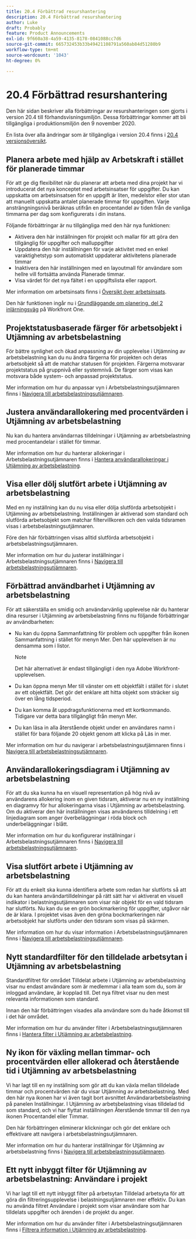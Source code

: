 ```yaml
---
title: 20.4 Förbättrad resurshantering
description: 20.4 Förbättrad resurshantering
author: Luke
draft: Probably
feature: Product Announcements
exl-id: 9f660a38-4a59-4135-8178-0841088cc7d6
source-git-commit: 665732453b33b49421108791a560ab84d51280b9
workflow-type: tm+mt
source-wordcount: '1043'
ht-degree: 0%

---
```


# 20.4 Förbättrad resurshantering

Den här sidan beskriver alla förbättringar av resurshanteringen som gjorts i version 20.4 till förhandsvisningsmiljön. Dessa förbättringar kommer att bli tillgängliga i produktionsmiljön den 9 november 2020.

En lista över alla ändringar som är tillgängliga i version 20.4 finns i [20.4 versionsöversikt](../../../product-announcements/product-releases/20.4-release-activity/20-4-release-overview.md).

## Planera arbete med hjälp av Arbetskraft i stället för planerade timmar

För att ge dig flexibilitet när du planerar att arbeta med dina projekt har vi introducerat det nya konceptet med arbetsinsatser för uppgifter. Du kan uppskatta om arbetsinsatsen för en uppgift är liten, medelstor eller stor utan att manuellt uppskatta antalet planerade timmar för uppgiften. Varje ansträngningsnivå beräknas utifrån en procentandel av tiden från de vanliga timmarna per dag som konfigurerats i din instans.

Följande förbättringar är nu tillgängliga med den här nya funktionen:

* Aktivera den här inställningen för projekt och mallar för att göra den tillgänglig för uppgifter och malluppgifter
* Uppdatera den här inställningen för varje aktivitet med en enkel varaktighetstyp som automatiskt uppdaterar aktivitetens planerade timmar
* Inaktivera den här inställningen med en layoutmall för användare som hellre vill fortsätta använda Planerade timmar.
* Visa värdet för det nya fältet i en uppgiftslista eller rapport.

Mer information om arbetsinsats finns i [Översikt över arbetsinsats](../../../manage-work/tasks/task-information/work-effort.md).

Den här funktionen ingår nu i [Grundläggande om planering, del 2 inlärningsväg](https://one.workfront.com/s/learningpath3/planner-fundamentals-for-the-new-workfront-experience-part-2-plan-a-project-20Y0z000000bm79EAA) på Workfront One.

## Projektstatusbaserade färger för arbetsobjekt i Utjämning av arbetsbelastning

För bättre synlighet och ökad anpassning av din upplevelse i Utjämning av arbetsbelastning kan du nu ändra färgerna för projekten och deras arbetsobjekt så att de matchar statusen för projekten. Färgerna motsvarar projektstatus på gruppnivå eller systemnivå. De färger som visas kan motsvara både system- och anpassad projektstatus.

Mer information om hur du anpassar vyn i Arbetsbelastningsutjämnaren finns i [Navigera till arbetsbelastningsutjämnaren](../../../resource-mgmt/workload-balancer/navigate-the-workload-balancer.md).

## Justera användarallokering med procentvärden i Utjämning av arbetsbelastning

Nu kan du hantera användarnas tilldelningar i Utjämning av arbetsbelastning med procentandelar i stället för timmar.

Mer information om hur du hanterar allokeringar i Arbetsbelastningsutjämnaren finns i [Hantera användarallokeringar i Utjämning av arbetsbelastning](../../../resource-mgmt/workload-balancer/manage-user-allocations-workload-balancer.md).

## Visa eller dölj slutfört arbete i Utjämning av arbetsbelastning

Med en ny inställning kan du nu visa eller dölja slutförda arbetsobjekt i Utjämning av arbetsbelastning. Inställningen är aktiverad som standard och slutförda arbetsobjekt som matchar filtervillkoren och den valda tidsramen visas i arbetsbelastningsutjämnaren.

Före den här förbättringen visas alltid slutförda arbetsobjekt i arbetsbelastningsutjämnaren.

Mer information om hur du justerar inställningar i Arbetsbelastningsutjämnaren finns i [Navigera till arbetsbelastningsutjämnaren](../../../resource-mgmt/workload-balancer/navigate-the-workload-balancer.md).

## Förbättrad användbarhet i Utjämning av arbetsbelastning

För att säkerställa en smidig och användarvänlig upplevelse när du hanterar dina resurser i Utjämning av arbetsbelastning finns nu följande förbättringar av användbarheten:

* Nu kan du öppna Sammanfattning för problem och uppgifter från ikonen Sammanfattning i stället för menyn Mer. Den här upplevelsen är nu densamma som i listor.

   >[!NOTE]
   >
   >Det här alternativet är endast tillgängligt i den nya Adobe Workfront-upplevelsen.

* Du kan öppna menyn Mer till vänster om ett objektfält i stället för i slutet av ett objektfält. Det gör det enklare att hitta objekt som sträcker sig över en lång tidsperiod.
* Du kan komma åt uppdragsfunktionerna med ett kortkommando. Tidigare var detta bara tillgängligt från menyn Mer.
* Du kan läsa in alla återstående objekt under en användares namn i stället för bara följande 20 objekt genom att klicka på Läs in mer.

Mer information om hur du navigerar i arbetsbelastningsutjämnaren finns i [Navigera till arbetsbelastningsutjämnaren](../../../resource-mgmt/workload-balancer/navigate-the-workload-balancer.md).

## Användarallokeringsdiagram i Utjämning av arbetsbelastning

För att du ska kunna ha en visuell representation på hög nivå av användarens allokering inom en given tidsram, aktiverar nu en ny inställning en diagramvy för hur allokeringarna visas i Utjämning av arbetsbelastning. Om du aktiverar den här inställningen visas användarens tilldelning i ett linjediagram som anger överbeläggningar i röda block och underbeläggningar i blått.

Mer information om hur du konfigurerar inställningar i Arbetsbelastningsutjämnaren finns i [Navigera till arbetsbelastningsutjämnaren](../../../resource-mgmt/workload-balancer/navigate-the-workload-balancer.md).

## Visa slutfört arbete i Utjämning av arbetsbelastning

För att du enkelt ska kunna identifiera arbete som redan har slutförts så att du kan hantera användartilldelningar på rätt sätt har vi aktiverat en visuell indikator i belastningsutjämnaren som visar när objekt för en vald tidsram har slutförts. Nu kan du se en grön bockmarkering för uppgifter, utgåvor när de är klara. I projektet visas även den gröna bockmarkeringen när arbetsobjekt har slutförts under den tidsram som visas på skärmen.

Mer information om hur du visar information i Arbetsbelastningsutjämnaren finns i [Navigera till arbetsbelastningsutjämnaren](../../../resource-mgmt/workload-balancer/navigate-the-workload-balancer.md).

## Nytt standardfilter för den tilldelade arbetsytan i Utjämning av arbetsbelastning

Standardfiltret för området Tilldelat arbete i Utjämning av arbetsbelastning visar nu endast användare som är medlemmar i alla team som du, som är inloggad användare, är kopplad till. Det nya filtret visar nu den mest relevanta informationen som standard.

Innan den här förbättringen visades alla användare som du hade åtkomst till i det här området.

Mer information om hur du använder filter i Arbetsbelastningsutjämnaren finns i [Hantera filter i Utjämning av arbetsbelastning](../../../resource-mgmt/workload-balancer/filter-information-workload-balancer.md).

## Ny ikon för växling mellan timmar- och procentvärden eller allokerad och återstående tid i Utjämning av arbetsbelastning

Vi har lagt till en ny inställning som gör att du kan växla mellan tilldelade timmar och procentvärden när du visar Utjämning av arbetsbelastning. Med den här nya ikonen har vi även tagit bort avsnittet Användararbetsbelastning på panelen Inställningar. I Utjämning av arbetsbelastning visas tilldelad tid som standard, och vi har flyttat inställningen Återstående timmar till den nya ikonen Procentandel eller Timmar.

Den här förbättringen eliminerar klickningar och gör det enklare och effektivare att navigera i arbetsbelastningsutjämnaren.

Mer information om hur du hanterar inställningar för Utjämning av arbetsbelastning finns i [Navigera till arbetsbelastningsutjämnaren](../../../resource-mgmt/workload-balancer/navigate-the-workload-balancer.md).

## Ett nytt inbyggt filter för Utjämning av arbetsbelastning: Användare i projekt

Vi har lagt till ett nytt inbyggt filter på arbetsytan Tilldelad arbetsyta för att göra din filtreringsupplevelse i belastningsutjämnaren mer effektiv. Du kan nu använda filtret Användare i projekt som visar användare som har tilldelats uppgifter och ärenden i de projekt du anger.

Mer information om hur du använder filter i Arbetsbelastningsutjämnaren finns i [Filtrera information i Utjämning av arbetsbelastning](../../../resource-mgmt/workload-balancer/filter-information-workload-balancer.md).


